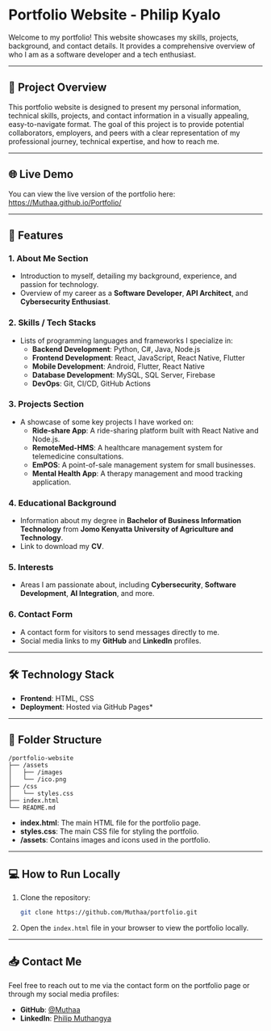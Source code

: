 # Portfolio Website - Philip Kyalo

Welcome to my portfolio! This website showcases my skills, projects, background, and contact details. It provides a comprehensive overview of who I am as a software developer and a tech enthusiast.

---

## 🚀 Project Overview

This portfolio website is designed to present my personal information, technical skills, projects, and contact information in a visually appealing, easy-to-navigate format. The goal of this project is to provide potential collaborators, employers, and peers with a clear representation of my professional journey, technical expertise, and how to reach me.

---

## 🌐 Live Demo

You can view the live version of the portfolio here: https://Muthaa.github.io/Portfolio/

---

## 📑 Features

### 1. **About Me Section**
   - Introduction to myself, detailing my background, experience, and passion for technology.
   - Overview of my career as a **Software Developer**, **API Architect**, and **Cybersecurity Enthusiast**.

### 2. **Skills / Tech Stacks**
   - Lists of programming languages and frameworks I specialize in:
     - **Backend Development**: Python, C#, Java, Node.js
     - **Frontend Development**: React, JavaScript, React Native, Flutter
     - **Mobile Development**: Android, Flutter, React Native
     - **Database Development**: MySQL, SQL Server, Firebase
     - **DevOps**: Git, CI/CD, GitHub Actions

### 3. **Projects Section**
   - A showcase of some key projects I have worked on:
     - **Ride-share App**: A ride-sharing platform built with React Native and Node.js.
     - **RemoteMed-HMS**: A healthcare management system for telemedicine consultations.
     - **EmPOS**: A point-of-sale management system for small businesses.
     - **Mental Health App**: A therapy management and mood tracking application.

### 4. **Educational Background**
   - Information about my degree in **Bachelor of Business Information Technology** from **Jomo Kenyatta University of Agriculture and Technology**.
   - Link to download my **CV**.

### 5. **Interests**
   - Areas I am passionate about, including **Cybersecurity**, **Software Development**, **AI Integration**, and more.

### 6. **Contact Form**
   - A contact form for visitors to send messages directly to me.
   - Social media links to my **GitHub** and **LinkedIn** profiles.

---

## 🛠️ Technology Stack

- **Frontend**: HTML, CSS
- **Deployment**: Hosted via GitHub Pages*

---

## 📁 Folder Structure

```
/portfolio-website
├── /assets
│   ├── /images
│   └── /ico.png
├── /css
│   └── styles.css
├── index.html
└── README.md
```

- **index.html**: The main HTML file for the portfolio page.
- **styles.css**: The main CSS file for styling the portfolio.
- **/assets**: Contains images and icons used in the portfolio.

---

## 💻 How to Run Locally

1. Clone the repository:
   ```bash
   git clone https://github.com/Muthaa/portfolio.git
   ```

2. Open the `index.html` file in your browser to view the portfolio locally.

---

## 📥 Contact Me

Feel free to reach out to me via the contact form on the portfolio page or through my social media profiles:
- **GitHub**: [@Muthaa](https://github.com/Muthaa)
- **LinkedIn**: [Philip Muthangya](https://linkedin.com/in/philip-muthangya)


